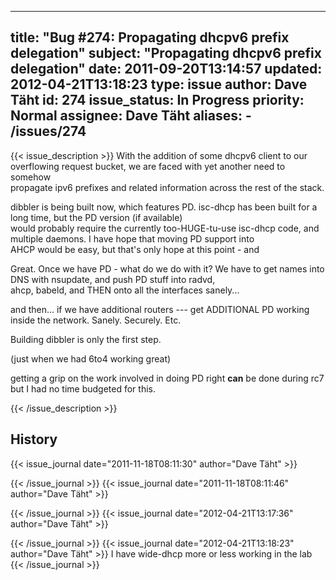 
---
title: "Bug #274: Propagating dhcpv6 prefix delegation"
subject: "Propagating dhcpv6 prefix delegation"
date: 2011-09-20T13:14:57
updated: 2012-04-21T13:18:23
type: issue
author: Dave Täht
id: 274
issue_status: In Progress
priority: Normal
assignee: Dave Täht
aliases:
    - /issues/274
---

{{< issue_description >}}
With the addition of some dhcpv6 client to our overflowing request
bucket, we are faced with yet another need to somehow\
propagate ipv6 prefixes and related information across the rest of the
stack.

dibbler is being built now, which features PD. isc-dhcp has been built
for a long time, but the PD version (if available)\
would probably require the currently too-HUGE-tu-use isc-dhcp code, and
multiple daemons. I have hope that moving PD support into\
AHCP would be easy, but that's only hope at this point - and

Great. Once we have PD - what do we do with it? We have to get names
into DNS with nsupdate, and push PD stuff into radvd,\
ahcp, babeld, and THEN onto all the interfaces sanely...

and then... if we have additional routers --- get ADDITIONAL PD working
inside the network. Sanely. Securely. Etc.

Building dibbler is only the first step.

(just when we had 6to4 working great)

getting a grip on the work involved in doing PD right **can** be done
during rc7 but I had no time budgeted for this.


{{< /issue_description >}}

## History
{{< issue_journal date="2011-11-18T08:11:30" author="Dave Täht" >}}

{{< /issue_journal >}}
{{< issue_journal date="2011-11-18T08:11:46" author="Dave Täht" >}}

{{< /issue_journal >}}
{{< issue_journal date="2012-04-21T13:17:36" author="Dave Täht" >}}

{{< /issue_journal >}}
{{< issue_journal date="2012-04-21T13:18:23" author="Dave Täht" >}}
I have wide-dhcp more or less working in the lab
{{< /issue_journal >}}

